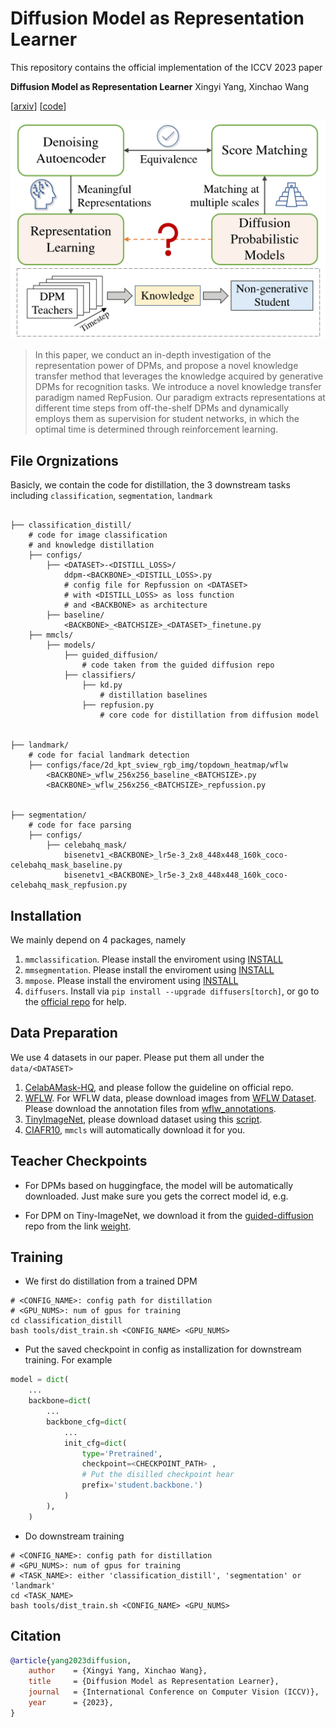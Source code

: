 # Diffusion Model as Representation Learner

This repository contains the official implementation of the ICCV 2023 paper

**Diffusion Model as Representation Learner**
Xingyi Yang, Xinchao Wang

[[arxiv](https://arxiv.org/abs/2308.10916)] [[code](https://github.com/Adamdad/Repfusion)]

![tiser](assets/concept.jpg)

> In this paper, we conduct an in-depth investigation of the representation power of DPMs, and propose a novel knowledge transfer method that leverages the knowledge acquired by generative DPMs for recognition tasks. We introduce a novel knowledge transfer paradigm named RepFusion. Our paradigm  extracts representations at different time steps from off-the-shelf DPMs and dynamically employs them as supervision for student networks, in which the optimal time is determined through reinforcement learning. 

## File Orgnizations

Basicly, we contain the code for distillation, the 3 downstream tasks including `classification`, `segmentation`, `landmark`

```
             
├── classification_distill/ 
    # code for image classification 
    # and knowledge distillation
    ├── configs/
        ├── <DATASET>-<DISTILL_LOSS>/
            ddpm-<BACKBONE>_<DISTILL_LOSS>.py
            # config file for Repfussion on <DATASET> 
            # with <DISTILL_LOSS> as loss function 
            # and <BACKBONE> as architecture
        ├── baseline/
            <BACKBONE>_<BATCHSIZE>_<DATASET>_finetune.py
    ├── mmcls/
        ├── models/
            ├── guided_diffusion/
                # code taken from the guided diffusion repo
            ├── classifiers/
                ├── kd.py
                    # distillation baselines
                ├── repfusion.py
                    # core code for distillation from diffusion model


├── landmark/
    # code for facial landmark detection 
    ├── configs/face/2d_kpt_sview_rgb_img/topdown_heatmap/wflw
        <BACKBONE>_wflw_256x256_baseline_<BATCHSIZE>.py
        <BACKBONE>_wflw_256x256_<BATCHSIZE>_repfussion.py
            

├── segmentation/
    # code for face parsing
    ├── configs/
        ├── celebahq_mask/
            bisenetv1_<BACKBONE>_lr5e-3_2x8_448x448_160k_coco-celebahq_mask_baseline.py
            bisenetv1_<BACKBONE>_lr5e-3_2x8_448x448_160k_coco-celebahq_mask_repfusion.py

```

## Installation
We mainly depend on 4 packages, namely 
1. `mmclassification`. Please install the enviroment using [INSTALL](https://mmclassification.readthedocs.io/en/latest/install.html)
2. `mmsegmentation`. Please install the enviroment using [INSTALL](https://mmsegmentation.readthedocs.io/en/latest/get_started.html)
3. `mmpose`.  Please install the enviroment using [INSTALL](https://mmpose.readthedocs.io/en/v0.29.0/install.html)
4. `diffusers`. Install via `pip install --upgrade diffusers[torch]`, or go to the [official repo](https://github.com/huggingface/diffusers) for help.

## Data Preparation
We use 4 datasets in our paper. Please put them all under the `data/<DATASET>`

   
1. [CelabAMask-HQ](https://github.com/switchablenorms/CelebAMask-HQ), and please follow the guideline on official repo.
2. [WFLW](https://wywu.github.io/projects/LAB/WFLW.html). For WFLW data, please download images from [WFLW Dataset](https://wywu.github.io/projects/LAB/WFLW.html). Please download the annotation files from [wflw_annotations](https://download.openmmlab.com/mmpose/datasets/wflw_annotations.tar). 
3. [TinyImageNet](http://cs231n.stanford.edu/tiny-imagenet-200.zip), please download dataset using this [script](https://github.com/DennisHanyuanXu/Tiny-ImageNet/blob/master/prep.sh).
4. [CIAFR10](https://www.cs.toronto.edu/~kriz/cifar.html), `mmcls` will automatically download it for you. 


## Teacher Checkpoints
- For DPMs based on huggingface, the model will be automatically downloaded. Just make sure you gets the correct model id, e.g.

- For DPM on Tiny-ImageNet, we download it from the [guided-diffusion](https://github.com/openai/guided-diffusion) repo from the link [weight](https://openaipublic.blob.core.windows.net/diffusion/jul-2021/64x64_diffusion.pt).
   

## Training
- We first do distillation from a trained DPM

```shell script
# <CONFIG_NAME>: config path for distillation 
# <GPU_NUMS>: num of gpus for training
cd classification_distill
bash tools/dist_train.sh <CONFIG_NAME> <GPU_NUMS>
```
- Put the saved checkpoint in config as installization for downstream training. For example
```python
model = dict(
    ...
    backbone=dict(
        ...
        backbone_cfg=dict(
            ...
            init_cfg=dict(
                type='Pretrained', 
                checkpoint=<CHECKPOINT_PATH> , 
                # Put the disilled checkpoint hear
                prefix='student.backbone.')
            )
        ), 
    )
```


- Do downstream training

```shell script
# <CONFIG_NAME>: config path for distillation 
# <GPU_NUMS>: num of gpus for training
# <TASK_NAME>: either 'classification_distill', 'segmentation' or 'landmark'
cd <TASK_NAME>
bash tools/dist_train.sh <CONFIG_NAME> <GPU_NUMS>
```

## Citation
```bibtex
@article{yang2023diffusion,
    author    = {Xingyi Yang, Xinchao Wang},
    title     = {Diffusion Model as Representation Learner},
    journal   = {International Conference on Computer Vision (ICCV)},
    year      = {2023},
}
```